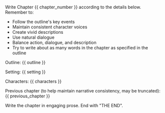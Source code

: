 Write Chapter {{ chapter_number }} according to the details below. Remember to:
- Follow the outline's key events
- Maintain consistent character voices
- Create vivid descriptions
- Use natural dialogue
- Balance action, dialogue, and description
- Try to write about as many words in the chapter as specified in the outline

Outline:
{{ outline }}

Setting:
{{ setting }}

Characters:
{{ characters }}

Previous chapter (to help maintain narrative consistency, may be truncated):
{{ previous_chapter }}

Write the chapter in engaging prose. End with "THE END".